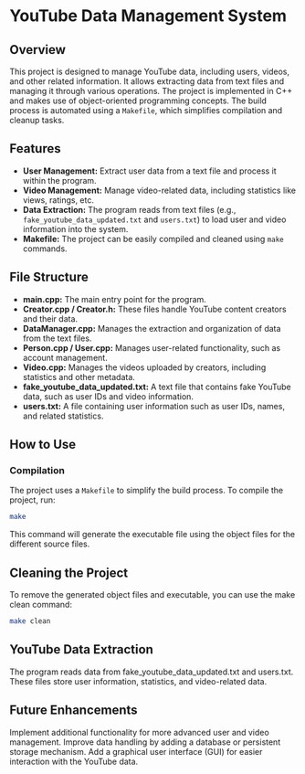 # YouTube Data Management System

## Overview
This project is designed to manage YouTube data, including users, videos, and other related information. It allows extracting data from text files and managing it through various operations. The project is implemented in C++ and makes use of object-oriented programming concepts. The build process is automated using a `Makefile`, which simplifies compilation and cleanup tasks.

## Features
- **User Management:** Extract user data from a text file and process it within the program.
- **Video Management:** Manage video-related data, including statistics like views, ratings, etc.
- **Data Extraction:** The program reads from text files (e.g., `fake_youtube_data_updated.txt` and `users.txt`) to load user and video information into the system.
- **Makefile:** The project can be easily compiled and cleaned using `make` commands.

## File Structure
- **main.cpp:** The main entry point for the program.
- **Creator.cpp / Creator.h:** These files handle YouTube content creators and their data.
- **DataManager.cpp:** Manages the extraction and organization of data from the text files.
- **Person.cpp / User.cpp:** Manages user-related functionality, such as account management.
- **Video.cpp:** Manages the videos uploaded by creators, including statistics and other metadata.
- **fake_youtube_data_updated.txt:** A text file that contains fake YouTube data, such as user IDs and video information.
- **users.txt:** A file containing user information such as user IDs, names, and related statistics.

## How to Use

### Compilation
The project uses a `Makefile` to simplify the build process. To compile the project, run:

```bash
make
```
This command will generate the executable file using the object files for the different source files.

## Cleaning the Project
To remove the generated object files and executable, you can use the make clean command:
```bash
make clean
```
## YouTube Data Extraction
The program reads data from fake_youtube_data_updated.txt and users.txt. These files store user information, statistics, and video-related data.

## Future Enhancements
Implement additional functionality for more advanced user and video management.
Improve data handling by adding a database or persistent storage mechanism.
Add a graphical user interface (GUI) for easier interaction with the YouTube data.
